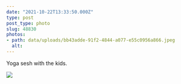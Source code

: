 ```yaml
---
date: "2021-10-22T13:33:50.000Z"
type: post 
post_type: photo
slug: 48830
photos: 
- path: data/uploads/bb43adde-91f2-4844-a077-e55c0956a866.jpeg
  alt: 
---
```

Yoga sesh with the kids. 


![](https://brandontreb.com/data/uploads/bb43adde-91f2-4844-a077-e55c0956a866.jpeg)

